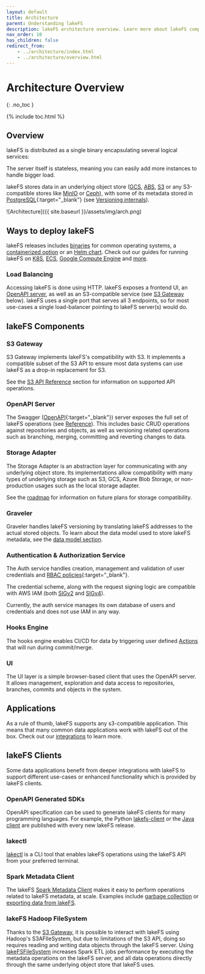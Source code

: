 ```yaml
---
layout: default
title: Architecture
parent: Understanding lakeFS
description: lakeFS architecture overview. Learn more about lakeFS components, including its S3 API gateway.
nav_order: 10
has_children: false
redirect_from:
    - ../architecture/index.html
    - ../architecture/overview.html
---
```

# Architecture Overview
{: .no_toc }


{% include toc.html %}

## Overview

lakeFS is distributed as a single binary encapsulating several logical services:

The server itself is stateless, meaning you can easily add more instances to handle bigger load.

lakeFS stores data in an underlying object store ([GCS](https://cloud.google.com/storage), [ABS](https://azure.microsoft.com/en-us/services/storage/blobs/),
[S3](https://aws.amazon.com/s3/) or any S3-compatible stores like [MinIO](https://min.io/) or [Ceph](https://docs.ceph.com/)), with some of its metadata stored in [PostgreSQL](https://www.postgresql.org/){:target="_blank"} (see [Versioning internals](../understand/versioning-internals.md)).

<!-- The below draw.io diagram source can be found here: https://drive.google.com/file/d/1lctPtGVEmOlCNHi3jiW4XXmyQQFkxzyx/view?usp=sharing -->

![Architecture]({{ site.baseurl }}/assets/img/arch.png)

## Ways to deploy lakeFS

lakeFS releases includes [binaries](https://github.com/treeverse/lakeFS/releases) for common operating systems, a [containerized option](https://hub.docker.com/r/treeverse/lakefs) or 
an [Helm chart](https://artifacthub.io/packages/helm/lakefs/lakefs).
Check out our guides for running lakeFS on [K8S](../deploy/k8s.md), [ECS](../deploy/aws.md#on-ecs), [Google Compute Engine](../deploy/gcp.md#on-google-compute-engine) and [more](../deploy/).

### Load Balancing

Accessing lakeFS is done using HTTP.
lakeFS exposes a frontend UI, an [OpenAPI server](#openapi-server), as well as an S3-compatible service (see [S3 Gateway](#s3-gateway) below).
lakeFS uses a single port that serves all 3 endpoints, so for most use-cases a single load-balancer pointing
to lakeFS server(s) would do.

## lakeFS Components

### S3 Gateway

S3 Gateway implements lakeFS's compatibility with S3. It implements a compatible subset of the S3 API to ensure most data systems can use lakeFS as a drop-in replacement for S3.

See the [S3 API Reference](../reference/s3.md) section for information on supported API operations.

### OpenAPI Server

The Swagger ([OpenAPI](https://swagger.io/docs/specification/basic-structure/){:target="_blank"}) server exposes the full set of lakeFS operations (see [Reference](../reference/api.md)). This includes basic CRUD operations against repositories and objects, as well as versioning related operations such as branching, merging, committing and reverting changes to data.

### Storage Adapter

The Storage Adapter is an abstraction layer for communicating with any underlying object store. 
Its implementations allow compatibility with many types of underlying storage such as S3, GCS, Azure Blob Storage, or non-production usages such as the local storage adapter.

See the [roadmap](roadmap.md) for information on future plans for storage compatibility. 

### Graveler

Graveler handles lakeFS versioning by translating lakeFS addresses to the actual stored objects.
To learn about the data model used to store lakeFS metadata, see the [data model section](versioning-internals.md).

### Authentication & Authorization Service

The Auth service handles creation, management and validation of user credentials and [RBAC policies](https://en.wikipedia.org/wiki/Role-based_access_control){:target="_blank"}.

The credential scheme, along with the request signing logic are compatible with AWS IAM (both [SIGv2](https://docs.aws.amazon.com/general/latest/gr/signature-version-2.html) and [SIGv4](https://docs.aws.amazon.com/general/latest/gr/signature-version-4.html)).

Currently, the auth service manages its own database of users and credentials and does not use IAM in any way. 

### Hooks Engine

The hooks engine enables CI/CD for data by triggering user defined [Actions](../setup/hooks.md) that will run during commit/merge. 

### UI

The UI layer is a simple browser-based client that uses the OpenAPI server. It allows management, exploration and data access to repositories, branches, commits and objects in the system.

## Applications

As a rule of thumb, lakeFS supports any s3-compatible application. This means that many common data applications work with lakeFS out of the box.
Check out our [integrations](../integrations) to learn more.

## lakeFS Clients

Some data applications benefit from deeper integrations with lakeFS to support different use-cases or enhanced functionality which is provided by lakeFS clients.

### OpenAPI Generated SDKs

OpenAPI specification can be used to generate lakeFS clients for many programming languages.
For example, the Python [lakefs-client](https://pypi.org/project/lakefs-client/) or the [Java client](https://search.maven.org/artifact/io.lakefs/api-client) are published 
with every new lakeFS release.

### lakectl

[lakectl](../reference/commands.md) is a CLI tool that enables lakeFS operations using the lakeFS API from your preferred terminal.

### Spark Metadata Client

The lakeFS [Spark Metadata Client](../reference/spark-client.md) makes it easy to perform
operations related to lakeFS metadata, at scale. Examples include [garbage collection](../reference/garbage-collection.md) or [exporting data from lakeFS](../reference/export.md).

### lakeFS Hadoop FileSystem

Thanks to the [S3 Gateway](#s3-gateway), it is possible to interact with lakeFS using Hadoop's S3AFIleSystem, 
but due to limitations of the S3 API, doing so requires reading and writing data objects through the lakeFS server.
Using [lakeFSFileSystem](../integrations/spark.md#access-lakefs-using-the-lakefs-specific-hadoop-filesystem) increases Spark ETL jobs performance by executing the metadata operations on the lakeFS server,
and all data operations directly through the same underlying object store that lakeFS uses.
